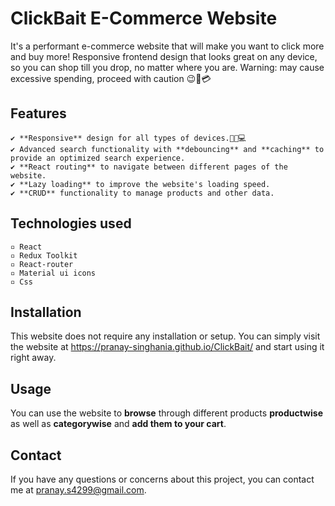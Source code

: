 # **ClickBait E-Commerce Website**

It's a performant e-commerce website that will make you want to click more and buy more! Responsive frontend design that looks great on any device, so you can shop till you drop, no matter where you are. Warning: may cause excessive spending, proceed with caution 😉💸💳

## **Features**

    ✔ **Responsive** design for all types of devices.📱📑💻
    ✔ Advanced search functionality with **debouncing** and **caching** to provide an optimized search experience.
    ✔ **React routing** to navigate between different pages of the website.
    ✔ **Lazy loading** to improve the website's loading speed.
    ✔ **CRUD** functionality to manage products and other data.

## **Technologies used**

    ▫ React
    ▫ Redux Toolkit
    ▫ React-router
    ▫ Material ui icons 
    ▫ Css

## **Installation**

This website does not require any installation or setup. You can simply visit the website at https://pranay-singhania.github.io/ClickBait/ and start using it right away.

## **Usage**

You can use the website to **browse** through different products **productwise** as well as **categorywise** and **add them to your cart**.

## **Contact**

If you have any questions or concerns about this project, you can contact me at pranay.s4299@gmail.com.
